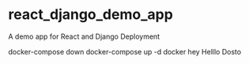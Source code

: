 # react_django_demo_app
A demo app for React and Django Deployment

docker-compose down
docker-compose up -d
docker hey
Helllo Dosto 
